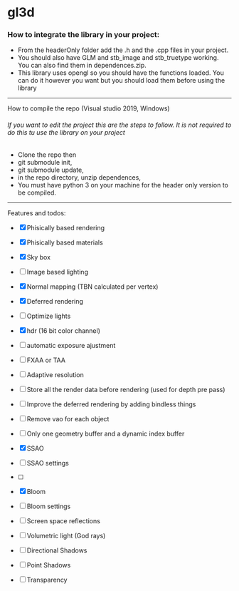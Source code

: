 # gl3d

<h3>How to integrate the library in your project:</h3>

  * From the headerOnly folder add the .h and the .cpp files in your project.
  * You should also have GLM and stb_image and stb_truetype working. You can also find them in dependences.zip.
  * This library uses opengl so you should have the functions loaded. You can do it however you want but you should load them before using the library

---

How to compile the repo (Visual studio 2019, Windows)

<h6>If you want to edit the project this are the steps to follow. It is not required to do this tu use the library on your project</h6>

  * Clone the repo then
  * git submodule init,
  * git submodule update,
  * in the repo directory, unzip dependences,
  * You must have python 3 on your machine for the header only version to be compiled.

---

Features and todos:

- [x] Phisically based rendering
- [x] Phisically based materials
- [x] Sky box
- [ ] Image based lighting
- [x] Normal mapping (TBN calculated per vertex)

- [x] Deferred rendering
- [ ] Optimize lights 

- [x] hdr (16 bit color channel) 
- [ ] automatic exposure ajustment

- [ ] FXAA or TAA
- [ ] Adaptive resolution

- [ ] Store all the render data before rendering (used for depth pre pass)
- [ ] Improve the deferred rendering by adding bindless things
- [ ] Remove vao for each object
- [ ] Only one geometry buffer and a dynamic index buffer

- [x] SSAO
- [ ] SSAO settings
- [ ] 
- [x] Bloom
- [ ] Bloom settings

- [ ] Screen space reflections

- [ ] Volumetric light (God rays)

- [ ] Directional Shadows
- [ ] Point Shadows

- [ ] Transparency




